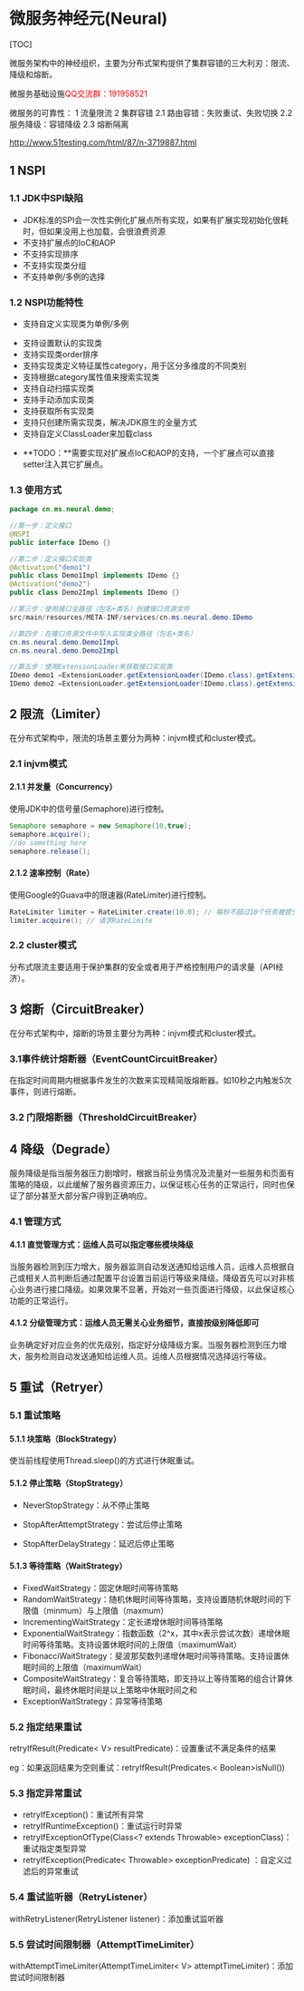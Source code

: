 # 微服务神经元(Neural)

[TOC]


微服务架构中的神经组织，主要为分布式架构提供了集群容错的三大利刃：限流、降级和熔断。 

微服务基础设施<font color="red">QQ交流群：191958521</font>


微服务的可靠性：
1 流量限流
2 集群容错
	2.1 路由容错：失败重试、失败切换
	2.2 服务降级：容错降级
	2.3 熔断隔离

http://www.51testing.com/html/87/n-3719887.html


## 1 NSPI
### 1.1 JDK中SPI缺陷

+ JDK标准的SPI会一次性实例化扩展点所有实现，如果有扩展实现初始化很耗时，但如果没用上也加载，会很浪费资源
+ 不支持扩展点的IoC和AOP
+ 不支持实现排序
+ 不支持实现类分组
+ 不支持单例/多例的选择

### 1.2 NSPI功能特性

+ 支持自定义实现类为单例/多例

* 支持设置默认的实现类
* 支持实现类order排序
* 支持实现类定义特征属性category，用于区分多维度的不同类别
* 支持根据category属性值来搜索实现类
* 支持自动扫描实现类
* 支持手动添加实现类
* 支持获取所有实现类
* 支持只创建所需实现类，解决JDK原生的全量方式
* 支持自定义ClassLoader来加载class

+ **TODO：**需要实现对扩展点IoC和AOP的支持，一个扩展点可以直接setter注入其它扩展点。

### 1.3 使用方式

```java
package cn.ms.neural.demo;

//第一步：定义接口
@NSPI
public interface IDemo {}

//第二步：定义接口实现类
@Activation("demo1")
public class Demo1Impl implements IDemo {}
@Activation("demo2")
public class Demo2Impl implements IDemo {}

//第三步：使用接口全路径（包名+类名）创建接口资源文件
src/main/resources/META-INF/services/cn.ms.neural.demo.IDemo

//第四步：在接口资源文件中写入实现类全路径（包名+类名）
cn.ms.neural.demo.Demo1Impl
cn.ms.neural.demo.Demo2Impl

//第五步：使用ExtensionLoader来获取接口实现类
IDemo demo1 =ExtensionLoader.getExtensionLoader(IDemo.class).getExtension("demo1");
IDemo demo2 =ExtensionLoader.getExtensionLoader(IDemo.class).getExtension("demo2");
```



## 2 限流（Limiter）
在分布式架构中，限流的场景主要分为两种：injvm模式和cluster模式。

### 2.1 injvm模式
#### 2.1.1 并发量（Concurrency）
使用JDK中的信号量(Semaphore)进行控制。

```java
Semaphore semaphore = new Semaphore(10,true);
semaphore.acquire();
//do something here
semaphore.release();
```

#### 2.1.2 速率控制（Rate）
使用Google的Guava中的限速器(RateLimiter)进行控制。

```java
RateLimiter limiter = RateLimiter.create(10.0); // 每秒不超过10个任务被提交
limiter.acquire(); // 请求RateLimite
```

### 2.2 cluster模式

分布式限流主要适用于保护集群的安全或者用于严格控制用户的请求量（API经济）。



## 3 熔断（CircuitBreaker）
在分布式架构中，熔断的场景主要分为两种：injvm模式和cluster模式。

### 3.1事件统计熔断器（EventCountCircuitBreaker）

在指定时间周期内根据事件发生的次数来实现精简版熔断器。如10秒之内触发5次事件，则进行熔断。

### 3.2 门限熔断器（ThresholdCircuitBreaker）



## 4 降级（Degrade）
服务降级是指当服务器压力剧增时，根据当前业务情况及流量对一些服务和页面有策略的降级，以此缓解了服务器资源压力，以保证核心任务的正常运行，同时也保证了部分甚至大部分客户得到正确响应。


### 4.1 管理方式
#### 4.1.1 直觉管理方式：运维人员可以指定哪些模块降级
当服务器检测到压力增大，服务器监测自动发送通知给运维人员，运维人员根据自己或相关人员判断后通过配置平台设置当前运行等级来降级。降级首先可以对非核心业务进行接口降级。如果效果不显著，开始对一些页面进行降级，以此保证核心功能的正常运行。

#### 4.1.2 分级管理方式：运维人员无需关心业务细节，直接按级别降低即可
业务确定好对应业务的优先级别，指定好分级降级方案。当服务器检测到压力增大，服务检测自动发送通知给运维人员。运维人员根据情况选择运行等级。




## 5 重试（Retryer）

### 5.1 重试策略

#### 5.1.1 块策略（BlockStrategy）

使当前线程使用Thread.sleep()的方式进行休眠重试。

#### 5.1.2 停止策略（StopStrategy）

+ NeverStopStrategy：从不停止策略


+ StopAfterAttemptStrategy：尝试后停止策略


+ StopAfterDelayStrategy：延迟后停止策略

#### 5.1.3 等待策略（WaitStrategy）

+ FixedWaitStrategy：固定休眠时间等待策略
+ RandomWaitStrategy：随机休眠时间等待策略，支持设置随机休眠时间的下限值（minmum）与上限值（maxmum）
+ IncrementingWaitStrategy：定长递增休眠时间等待策略
+ ExponentialWaitStrategy：指数函数（2^x，其中x表示尝试次数）递增休眠时间等待策略。支持设置休眠时间的上限值（maximumWait）
+ FibonacciWaitStrategy：斐波那契数列递增休眠时间等待策略。支持设置休眠时间的上限值（maximumWait）
+ CompositeWaitStrategy：复合等待策略，即支持以上等待策略的组合计算休眠时间，最终休眠时间是以上策略中休眠时间之和
+ ExceptionWaitStrategy：异常等待策略

### 5.2 指定结果重试

retryIfResult(Predicate< V> resultPredicate)：设置重试不满足条件的结果

eg：如果返回结果为空则重试：retryIfResult(Predicates.< Boolean>isNull())

### 5.3 指定异常重试

+ retryIfException()：重试所有异常
+ retryIfRuntimeException()：重试运行时异常
+ retryIfExceptionOfType(Class<? extends Throwable> exceptionClass)：重试指定类型异常
+ retryIfException(Predicate< Throwable> exceptionPredicate) ：自定义过滤后的异常重试

### 5.4 重试监听器（RetryListener）

withRetryListener(RetryListener listener)：添加重试监听器

### 5.5 尝试时间限制器（AttemptTimeLimiter）

withAttemptTimeLimiter(AttemptTimeLimiter< V> attemptTimeLimiter)：添加尝试时间限制器